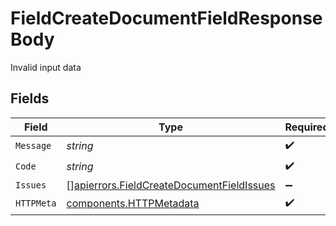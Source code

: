 # FieldCreateDocumentFieldResponseBody

Invalid input data


## Fields

| Field                                                                                                  | Type                                                                                                   | Required                                                                                               | Description                                                                                            |
| ------------------------------------------------------------------------------------------------------ | ------------------------------------------------------------------------------------------------------ | ------------------------------------------------------------------------------------------------------ | ------------------------------------------------------------------------------------------------------ |
| `Message`                                                                                              | *string*                                                                                               | :heavy_check_mark:                                                                                     | N/A                                                                                                    |
| `Code`                                                                                                 | *string*                                                                                               | :heavy_check_mark:                                                                                     | N/A                                                                                                    |
| `Issues`                                                                                               | [][apierrors.FieldCreateDocumentFieldIssues](../../models/apierrors/fieldcreatedocumentfieldissues.md) | :heavy_minus_sign:                                                                                     | N/A                                                                                                    |
| `HTTPMeta`                                                                                             | [components.HTTPMetadata](../../models/components/httpmetadata.md)                                     | :heavy_check_mark:                                                                                     | N/A                                                                                                    |